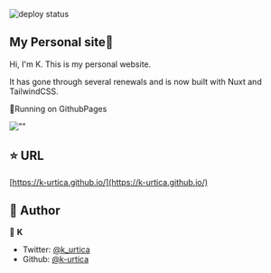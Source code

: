 ![deploy status](https://github.com/k-urtica/k-urtica.github.io/actions/workflows/deploy.yaml/badge.svg)

## My Personal site🙂

Hi, I'm K. This is my personal website.

It has gone through several renewals and is now built with Nuxt and TailwindCSS.

🚀Running on GithubPages

![""](https://github.com/k-urtica/k-urtica.github.io/assets/46732829/f361ae3f-2a8a-484d-b450-de0cd1568d71)

## ⭐️ URL

[https://k-urtica.github.io/](https://k-urtica.github.io/)

## 👀 Author

👤 **K**

- Twitter: [@k_urtica](https://twitter.com/k_urtica)
- Github: [@k-urtica](https://github.com/k-urtica)
